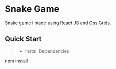 # Snake Game


Snake game i made using React JS and Css Grids.



## Quick Start

>  * Install Dependencies
     
  npm install
      





